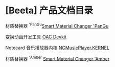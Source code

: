 # \[Beeta\] 产品文档目录

材质替换器 <sup>'PanGu</sup>[Smart Material Changer 'PanGu](Smart%20Material%20Changer%20'PanGu/)

变换动画开发工具 [OAC Devkit](OAC%20Devkit/)

Notecard 音乐播放器内核 [NCMusicPlayer.KERNEL](NCMusicPlayer.KERNEL/)

材质替换器 <sup>'Amber</sup> [Smart Material Changer 'Amber](Smart%20Material%20Changer%20'Amber/)
